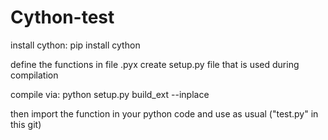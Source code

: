 # Cython-test

install cython:
pip install cython

define the functions in file .pyx
create setup.py file that is used during compilation

compile via:
python setup.py build_ext --inplace

then import the function in your python code and use as usual ("test.py" in this git)
